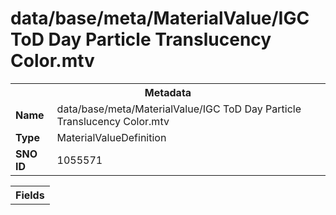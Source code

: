 <h1>data/base/meta/MaterialValue/IGC ToD Day Particle Translucency Color.mtv</h1><table><tr><th colspan="100%">Metadata</th></tr><tr><td><b>Name</b></td><td>data/base/meta/MaterialValue/IGC ToD Day Particle Translucency Color.mtv</td></tr><tr><td><b>Type</b></td><td>MaterialValueDefinition</td></tr><tr><td><b>SNO ID</b></td><td>1055571</td></tr></table>

<table><tr><th colspan="100%">Fields</th></tr></table>

